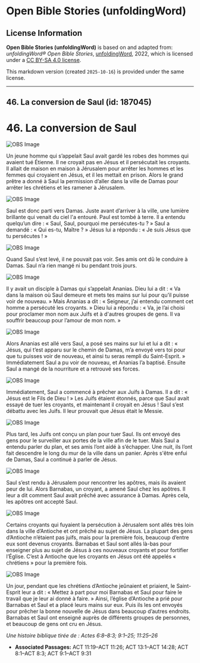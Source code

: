 # Open Bible Stories (unfoldingWord)

## License Information

**Open Bible Stories (unfoldingWord)** is based on and adapted from: _unfoldingWord® Open Bible Stories_, [unfoldingWord](https://unfoldingword.org/utw), 2022, which is licensed under a [CC BY-SA 4.0 license](https://creativecommons.org/licenses/by-sa/4.0/legalcode.en).

This markdown version (created `2025-10-16`) is provided under the same license.



--------------------------------

## 46. La conversion de Saul (id: 187045)

46\. La conversion de Saul
==========================

![OBS Image](https://cdn.aquifer.bible/aquifer-content/resources/UWOBS/jpg/360px/obs-en-46-01.jpg)

Un jeune homme qui s’appelait Saul avait gardé les robes des hommes qui avaient tué Étienne. Il ne croyait pas en Jésus et il persécutait les croyants. Il allait de maison en maison à Jérusalem pour arrêter les hommes et les femmes qui croyaient en Jésus, et il les mettait en prison. Alors le grand prêtre a donné à Saul la permission d’aller dans la ville de Damas pour arrêter les chrétiens et les ramener à Jérusalem.

![OBS Image](https://cdn.aquifer.bible/aquifer-content/resources/UWOBS/jpg/360px/obs-en-46-02.jpg)

Saul est donc parti vers Damas. Juste avant d’arriver à la ville, une lumière brillante qui venait du ciel l'a entouré. Paul est tombé à terre. Il a entendu quelqu’un dire : « Saul, Saul, pourquoi me persécutes\-tu ? » Saul a demandé : « Qui es\-tu, Maître ? » Jésus lui a répondu : « Je suis Jésus que tu persécutes ! »

![OBS Image](https://cdn.aquifer.bible/aquifer-content/resources/UWOBS/jpg/360px/obs-en-46-03.jpg)

Quand Saul s’est levé, il ne pouvait pas voir. Ses amis ont dû le conduire à Damas. Saul n’a rien mangé ni bu pendant trois jours.

![OBS Image](https://cdn.aquifer.bible/aquifer-content/resources/UWOBS/jpg/360px/obs-en-46-04.jpg)

Il y avait un disciple à Damas qui s’appelait Ananias. Dieu lui a dit : « Va dans la maison où Saul demeure et mets tes mains sur lui pour qu’il puisse voir de nouveau. » Mais Ananias a dit : « Seigneur, j’ai entendu comment cet homme a persécuté les croyants. » Dieu lui a répondu : « Va, je l’ai choisi pour proclamer mon nom aux Juifs et à d'autres groupes de gens. Il va souffrir beaucoup pour l’amour de mon nom. »

![OBS Image](https://cdn.aquifer.bible/aquifer-content/resources/UWOBS/jpg/360px/obs-en-46-05.jpg)

Alors Ananias est allé vers Saul, a posé ses mains sur lui et lui a dit : « Jésus, qui t’est apparu sur le chemin de Damas, m’a envoyé vers toi pour que tu puisses voir de nouveau, et ainsi tu seras rempli du Saint\-Esprit. » Immédiatement Saul a pu voir de nouveau, et Ananias l’a baptisé. Ensuite Saul a mangé de la nourriture et a retrouvé ses forces.

![OBS Image](https://cdn.aquifer.bible/aquifer-content/resources/UWOBS/jpg/360px/obs-en-46-06.jpg)

Immédiatement, Saul a commencé à prêcher aux Juifs à Damas. Il a dit : « Jésus est le Fils de Dieu ! » Les Juifs étaient étonnés, parce que Saul avait essayé de tuer les croyants, et maintenant il croyait en Jésus ! Saul s’est débattu avec les Juifs. Il leur prouvait que Jésus était le Messie.

![OBS Image](https://cdn.aquifer.bible/aquifer-content/resources/UWOBS/jpg/360px/obs-en-46-07.jpg)

Plus tard, les Juifs ont conçu un plan pour tuer Saul. Ils ont envoyé des gens pour le surveiller aux portes de la ville afin de le tuer. Mais Saul a entendu parler du plan, et ses amis l’ont aidé à s’échapper. Une nuit, ils l’ont fait descendre le long du mur de la ville dans un panier. Après s'être enfui de Damas, Saul a continué à parler de Jésus.

![OBS Image](https://cdn.aquifer.bible/aquifer-content/resources/UWOBS/jpg/360px/obs-en-46-08.jpg)

Saul s’est rendu à Jérusalem pour rencontrer les apôtres, mais ils avaient peur de lui. Alors Barnabas, un croyant, a amené Saul chez les apôtres. Il leur a dit comment Saul avait prêché avec assurance à Damas. Après cela, les apôtres ont accepté Saul.

![OBS Image](https://cdn.aquifer.bible/aquifer-content/resources/UWOBS/jpg/360px/obs-en-46-09.jpg)

Certains croyants qui fuyaient la persécution à Jérusalem sont allés très loin dans la ville d’Antioche et ont prêché au sujet de Jésus. La plupart des gens d’Antioche n’étaient pas juifs, mais pour la première fois, beaucoup d’entre eux sont devenus croyants. Barnabas et Saul sont allés là\-bas pour enseigner plus au sujet de Jésus à ces nouveaux croyants et pour fortifier l’Église. C’est à Antioche que les croyants en Jésus ont été appelés « chrétiens » pour la première fois.

![OBS Image](https://cdn.aquifer.bible/aquifer-content/resources/UWOBS/jpg/360px/obs-en-46-10.jpg)

Un jour, pendant que les chrétiens d’Antioche jeûnaient et priaient, le Saint\-Esprit leur a dit : « Mettez à part pour moi Barnabas et Saul pour faire le travail que je leur ai donné à faire. » Ainsi, l’église d’Antioche a prié pour Barnabas et Saul et a placé leurs mains sur eux. Puis ils les ont envoyés pour prêcher la bonne nouvelle de Jésus dans beaucoup d’autres endroits. Barnabas et Saul ont enseigné auprès de différents groupes de personnes, et beaucoup de gens ont cru en Jésus.

*Une histoire biblique tirée de : Actes 6:8–8:3; 9:1–25; 11:25–26*

* **Associated Passages:** ACT 11:19–ACT 11:26; ACT 13:1–ACT 14:28; ACT 8:1–ACT 8:3; ACT 9:1–ACT 9:31

